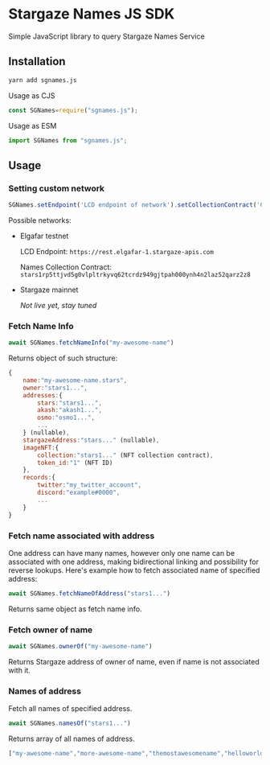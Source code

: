 # Stargaze Names JS SDK

Simple JavaScript library to query Stargaze Names Service

## Installation 

```sh
yarn add sgnames.js
```

Usage as CJS
```js
const SGNames=require("sgnames.js");
```

Usage as ESM
```js
import SGNames from "sgnames.js";
```

## Usage

### Setting custom network

```js
SGNames.setEndpoint('LCD endpoint of network').setCollectionContract('Contract address of names collection')
```

Possible networks:

- Elgafar testnet
  
  LCD Endpoint: `https://rest.elgafar-1.stargaze-apis.com`

  Names Collection Contract: `stars1rp5ttjvd5g0vlpltrkyvq62tcrdz949gjtpah000ynh4n2laz52qarz2z8`
- Stargaze mainnet
  
  *Not live yet, stay tuned*

### Fetch Name Info

```js
await SGNames.fetchNameInfo("my-awesome-name")
```

Returns object of such structure:

```js
{
    name:"my-awesome-name.stars",
    owner:"stars1...",
    addresses:{
        stars:"stars1...",
        akash:"akash1...",
        osmo:"osmo1...",
        ...
    } (nullable),
    stargazeAddress:"stars..." (nullable),
    imageNFT:{
        collection:"stars1..." (NFT collection contract),
        token_id:"1" (NFT ID)
    },
    records:{
        twitter:"my_twitter_account",
        discord:"example#0000",
        ...
    }
}
```

### Fetch name associated with address

One address can have many names, however only one name can be associated with one address, making bidirectional linking and possibility for reverse lookups.
Here's example how to fetch associated name of specified address:
```js
await SGNames.fetchNameOfAddress("stars1...")
```
Returns same object as fetch name info.

### Fetch owner of name

```js
await SGNames.ownerOf("my-awesome-name")
```
Returns Stargaze address of owner of name, even if name is not associated with it.

### Names of address

Fetch all names of specified address.

```js
await SGNames.namesOf("stars1...")
```

Returns array of all names of address.
```js
["my-awesome-name","more-awesome-name","themostawesomename","helloworld", ...]
```